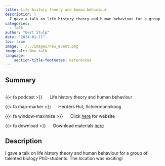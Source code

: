 ```yaml
---
title: Life history theory and human behaviour
description: |
  I gave a talk on life history theory and human behaviour for a group of talented biology PhD-students. The location was exciting!  
categories:
  - Talk
author: "Gert Stulp"
date: "2024-01-17"
toc: true
image: ../../images/new_event.png
image-alt: New talk
language: 
    section-title-footnotes: References
---
```



## Summary 
<br>
{{< fa podcast >}} &nbsp;&nbsp;&nbsp;&nbsp; Life history theory and human behaviour

{{< fa map-marker >}} &nbsp;&nbsp;&nbsp;&nbsp; Herders Hut, Schiermonnikoog

{{< fa window-maximize >}} &nbsp;&nbsp;&nbsp;&nbsp; Click [here](https://www.rug.nl/research/ecology-and-evolution/phdcourses/lifehistorytheory?lang=en) for website

{{< fa download >}} &nbsp;&nbsp;&nbsp;&nbsp; Download materials [here](/pdf/2024_Schiermonnikoog.pdf)


## Description

I gave a talk on life history theory and human behaviour for a group of talented biology PhD-students. The location was exciting! 
